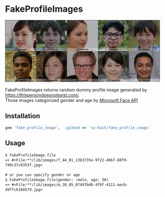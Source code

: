 # FakeProfileImages

![profile images](image.jpeg)

FakeProfileImages returns random dummy profile image generated by https://thispersondoesnotexist.com/.  
Those images categorized gender and age by [Microsoft Face API](https://azure.microsoft.com/services/cognitive-services/face/)

## Installation

```ruby
gem 'fake_profile_image',  :github => 'sy-hash/fake_profile_image'
```

## Usage

```
$ FakeProfileImage.file
=> #<File:**/lib/images/f_44_01_13b3735e-9f22-46b7-88f9-749c37c8353f.jpg>

# or you can specify gender or age
$ FakeProfileImage.file(gender: :male, age: 30)
=> #<File:**/lib/images/m_30_05_07497bd6-4f9f-4111-aecb-d9ffcb160579.jpg>
```
